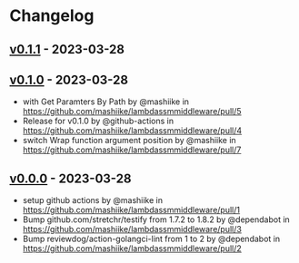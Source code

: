 # Changelog

## [v0.1.1](https://github.com/mashiike/lambdassmmiddleware/compare/v0.1.0...v0.1.1) - 2023-03-28

## [v0.1.0](https://github.com/mashiike/lambdassmmiddleware/compare/v0.0.0...v0.1.0) - 2023-03-28
- with Get Paramters By Path by @mashiike in https://github.com/mashiike/lambdassmmiddleware/pull/5
- Release for v0.1.0 by @github-actions in https://github.com/mashiike/lambdassmmiddleware/pull/4
- switch Wrap function argument position by @mashiike in https://github.com/mashiike/lambdassmmiddleware/pull/7

## [v0.0.0](https://github.com/mashiike/lambdassmmiddleware/commits/v0.0.0) - 2023-03-28
- setup github actions by @mashiike in https://github.com/mashiike/lambdassmmiddleware/pull/1
- Bump github.com/stretchr/testify from 1.7.2 to 1.8.2 by @dependabot in https://github.com/mashiike/lambdassmmiddleware/pull/3
- Bump reviewdog/action-golangci-lint from 1 to 2 by @dependabot in https://github.com/mashiike/lambdassmmiddleware/pull/2
